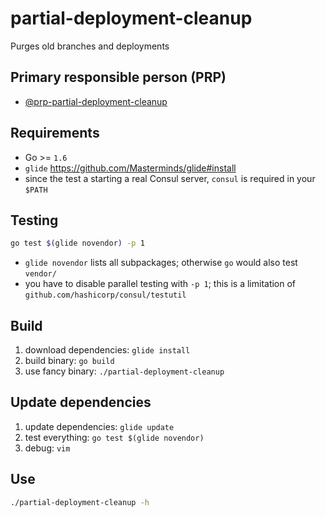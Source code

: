 # partial-deployment-cleanup

Purges old branches and deployments

## Primary responsible person (PRP)

* [@prp-partial-deployment-cleanup](https://github.com/orgs/rebuy-de/teams/prp-partial-deployment-cleanup)

## Requirements

* Go >= `1.6`
* `glide` https://github.com/Masterminds/glide#install
* since the test a starting a real Consul server, `consul` is required in your `$PATH`

## Testing

```bash
go test $(glide novendor) -p 1
```

* `glide novendor` lists all subpackages; otherwise `go` would also test `vendor/`
* you have to disable parallel testing with `-p 1`; this is a limitation of `github.com/hashicorp/consul/testutil`

## Build

1. download dependencies: `glide install`
2. build binary: `go build`
3. use fancy binary: `./partial-deployment-cleanup`

## Update dependencies

1. update dependencies: `glide update`
2. test everything: `go test $(glide novendor)`
3. debug: `vim`

## Use

```bash
./partial-deployment-cleanup -h
```
